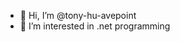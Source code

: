 - 👋 Hi, I’m @tony-hu-avepoint
- 👀 I’m interested in .net programming


<!---
tony-hu-avepoint/tony-hu-avepoint is a ✨ special ✨ repository because its `README.md` (this file) appears on your GitHub profile.
You can click the Preview link to take a look at your changes.
--->
